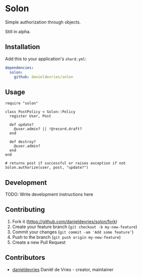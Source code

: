 # Solon

Simple authorization through objects.

Still in alpha.

## Installation

Add this to your application's `shard.yml`:

```yaml
dependencies:
  solon:
    github: danieldevries/solon
```

## Usage

```crystal
require "solon"

class PostPolicy < Solon::Policy
  register User, Post

  def update?
    @user.admin? || !@record.draft?
  end

  def destroy?
    @user.admin?
  end
end

# returns post if successful or raises exception if not
Solon.authorize(user, post, "update?")
```

## Development

TODO: Write development instructions here

## Contributing

1. Fork it (<https://github.com/danieldevries/solon/fork>)
2. Create your feature branch (`git checkout -b my-new-feature`)
3. Commit your changes (`git commit -am 'Add some feature'`)
4. Push to the branch (`git push origin my-new-feature`)
5. Create a new Pull Request

## Contributors

- [danieldevries](https://github.com/danieldevries) Daniël de Vries - creator, maintainer

